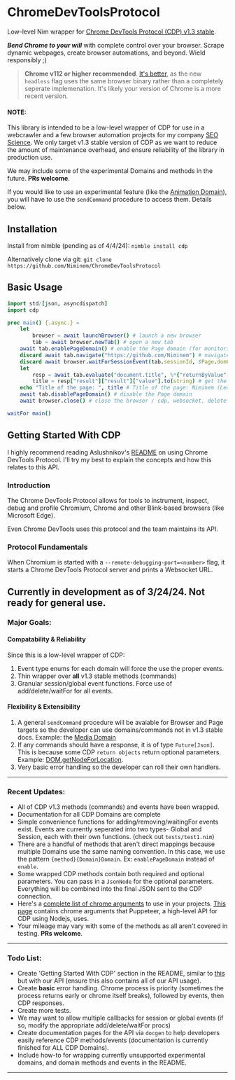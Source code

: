 # ChromeDevToolsProtocol
Low-level Nim wrapper for [Chrome DevTools Protocol (CDP) v1.3 stable](https://chromedevtools.github.io/devtools-protocol/1-3/).

***Bend Chrome to your will*** with complete control over your browser. Scrape dynamic webpages, create browser automations, and beyond. Wield responsibly ;)

> **Chrome v112 or higher recommended**. [It's better](https://developer.chrome.com/docs/chromium/new-headless),
    as the new `headless` flag uses the same browser binary rather than a completely seperate implemenation. It's likely your version of Chrome is a more recent version.

#### NOTE:

This library is intended to be a low-level wrapper of CDP for use in a webcrawler and a few browser automation projects for my company [SEO Science](https://www.seo.science). We only target v1.3 stable version of CDP as we want to reduce the
amount of maintenance overhead, and ensure reliability of the library in
production use.

We may include some of the experimental Domains and methods in the future. **PRs welcome**.

If you would like to use an experimental feature (like the [Animation Domain](https://chromedevtools.github.io/devtools-protocol/tot/Animation/)), you will have to use the `sendCommand` procedure to access them. Details below.

## Installation

Install from nimble (pending as of 4/4/24): `nimble install cdp`

Alternatively clone via git: `git clone https://github.com/Niminem/ChromeDevToolsProtocol`

## Basic Usage

```nim
import std/[json, asyncdispatch]
import cdp

proc main() {.async.} =
    let
        browser = await launchBrowser() # launch a new browser
        tab = await browser.newTab() # open a new tab
    await tab.enablePageDomain() # enable the Page domain (for monitoring page events)
    discard await tab.navigate("https://github.com/Niminem") # navigate to a page
    discard await browser.waitForSessionEvent(tab.sessionId, $Page.domContentEventFired) # wait for page to load
    let
        resp = await tab.evaluate("document.title", %*{"returnByValue": true}) # evaluate a script on the page
        title = resp["result"]["result"]["value"].to(string) # get the title of the page
    echo "Title of the page: ", title # Title of the page: Niminem (Leon Lysak) · GitHub
    await tab.disablePageDomain() # disable the Page domain
    await browser.close() # close the browser / cdp, websocket, delete userdatadir, terminate browser process

waitFor main()
```

## Getting Started With CDP

I highly recommend reading Aslushnikov's [README](https://github.com/aslushnikov/getting-started-with-cdp) on using Chrome DevTools Protocol. I'll try my best to explain the concepts
and how this relates to this API.

### Introduction

The Chrome DevTools Protocol allows for tools to instrument, inspect, debug and profile Chromium, Chrome and other Blink-based browsers (like Microsoft Edge).

Even Chrome DevTools uses this protocol and the team maintains its API.

### Protocol Fundamentals

When Chromium is started with a `--remote-debugging-port=<number>` flag, it starts a Chrome DevTools Protocol server and prints a Websocket URL.













## Currently in development as of 3/24/24. Not ready for general use. ##

### Major Goals:

#### Compatability & Reliability
Since this is a low-level wrapper of CDP:
1. Event type enums for each domain will force the use the proper events.
2. Thin wrapper over **all** v1.3 stable methods (commands)
3. Granular session/global event functions. Force use of add/delete/waitFor for all events.

#### Flexibility & Extensibility

1. A general `sendCommand` procedure will be avaiable for Browser and Page
        targets so the developer can use domains/commands not in v1.3 stable docs.
        Example: the [Media Domain](https://chromedevtools.github.io/devtools-protocol/tot/Media/)
2. If any commands should have a response, it is of
        type `Future[Json]`. This is because some CDP `return objects` return optional
        parameters. Example: [DOM.getNodeForLocation](https://chromedevtools.github.io/devtools-protocol/1-3/DOM/).
3. Very basic error handling so the developer can roll their own handlers.

---

### Recent Updates:
- All of CDP v1.3 methods (commands) and events have been wrapped.
- Documentation for all CDP Domains are complete
- Simple convenience functions for adding/removing/waitingFor events exist. Events are currently seperated into two types- Global and Session, each with their own functions. (check out `tests/test1.nim`)
- There are a handful of methods that aren't direct mappings because multiple Domains use the same naming convention. In this case, we use the pattern `{method}{Domain}Domain`. Ex: `enablePageDomain` instead of `enable`.
- Some wrapped CDP methods contain both required and optional parameters. You can pass in a `JsonNode`
        for the optional parameters. Everything will be combined into the final JSON
        sent to the CDP connection.
- Here's a [complete list of chrome arguments](https://peter.sh/experiments/chromium-command-line-switches/) to use in your projects. [This page](https://github.com/puppeteer/puppeteer/blob/main/packages/puppeteer-core/src/node/ChromeLauncher.ts) contains chrome arguments that Puppeteer, a high-level API for CDP using Nodejs, uses.
- Your mileage may vary with some of the methods as all aren't covered in testing. **PRs welcome**.

---

### Todo List:
- Create 'Getting Started With CDP' section in the README, similar to [this](https://github.com/aslushnikov/getting-started-with-cdp/blob/master/README.md) but with our API (ensure this also contains all of our API usage).
- Create **basic** error handling. Chrome process is priority (sometimes the process returns early or chrome itself breaks), followed by events, then CDP responses.
- Create more tests.
- We may want to allow multiple callbacks for session or global events (if so, modify the appropriate add/delete/waitFor procs)
- Create documentation pages for the API via `docgen` to help developers easily reference CDP methods/events (documentation is currently finished for ALL CDP Domains).
- Include how-to for wrapping currently unsupported experimental domains, and domain methods and events in the README.

---
